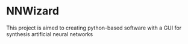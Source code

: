 # NNWizard
This project is aimed to creating python-based software with a GUI for synthesis artificial neural networks
